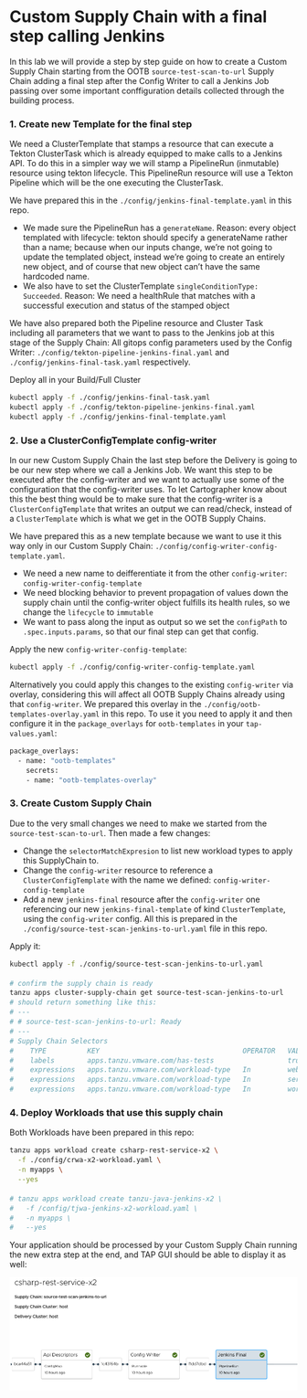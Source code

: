 # Custom Supply Chain with a final step calling Jenkins

In this lab we will provide a step by step guide on how to create a Custom Supply Chain starting from the OOTB `source-test-scan-to-url` Supply Chain adding a final step after the Config Writer to call a Jenkins Job passing over some important conffiguration details collected through the building process.

### 1. Create new Template for the final step

We need a ClusterTemplate that stamps a resource that can execute a Tekton ClusterTask which is already equipped to make calls to a Jenkins API. To do this in a simpler way we will stamp a PipelineRun (inmutable) resource using tekton lifecycle. This PipelineRun resource will use a Tekton Pipeline which will be the one executing the ClusterTask. 

We have prepared this in the `./config/jenkins-final-template.yaml` in this repo.
- We made sure the PipelineRun has a `generateName`. Reason: every object templated with lifecycle: tekton should specify a generateName rather than a name; because when our inputs change, we’re not going to update the templated object, instead we’re going to create an entirely new object, and of course that new object can’t have the same hardcoded name. 
- We also have to set the ClusterTemplate `singleConditionType: Succeeded`. Reason: We need a healthRule that matches with a successful execution and status of the stamped object

We have also prepared both the Pipeline resource and Cluster Task including all parameters that we want to pass to the Jenkins job at this stage of the Supply Chain: All gitops config parameters used by the Config Writer: `./config/tekton-pipeline-jenkins-final.yaml` and `./config/jenkins-final-task.yaml` respectively.

Deploy all in your Build/Full Cluster
```bash
kubectl apply -f ./config/jenkins-final-task.yaml
kubectl apply -f ./config/tekton-pipeline-jenkins-final.yaml
kubectl apply -f ./config/jenkins-final-template.yaml
```

### 2. Use a ClusterConfigTemplate config-writer

In our new Custom Supply Chain the last step before the Delivery is going to be our new step where we call a Jenkins Job. We want this step to be executed after the config-writer and we want to actually use some of the configuration that the config-writer uses. To let Cartographer know about this the best thing would be to make sure that the config-writer is a `ClusterConfigTemplate` that writes an output we can read/check, instead of a `ClusterTemplate` which is what we get in the OOTB Supply Chains.

We have prepared this as a new template because we want to use it this way only in our Custom Supply Chain: `./config/config-writer-config-template.yaml`.
- We need a new name to deifferentiate it from the other `config-writer`: `config-writer-config-template`
- We need blocking behavior to prevent propagation of values down the supply chain until the config-writer object fulfills its health rules, so we change the `lifecycle` to `immutable`
- We want to pass along the input as output so we set the `configPath` to `.spec.inputs.params`, so that our final step can get that config.

Apply the new `config-writer-config-template`:
```bash
kubectl apply -f ./config/config-writer-config-template.yaml
```

Alternatively you could apply this changes to the existing `config-writer` via overlay, considering this will affect all OOTB Supply Chains already using that `config-writer`. We prepared this overlay in the `./config/ootb-templates-overlay.yaml` in this repo. To use it you need to apply it and then configure it in the `package_overlays` for `ootb-templates` in your `tap-values.yaml`:
```bash
package_overlays:
  - name: "ootb-templates"
    secrets: 
    - name: "ootb-templates-overlay"
```

### 3. Create Custom Supply Chain

Due to the very small changes we need to make we started from the `source-test-scan-to-url`. Then made a few changes:
- Change the `selectorMatchExpresion` to list new workload types to apply this SupplyChain to.
- Change the `config-writer` resource to reference a `ClusterConfigTemplate` with the name we defined: `config-writer-config-template`
- Add a new `jenkins-final` resource after the `config-writer` one referencing our new `jenkins-final-template` of kind `ClusterTemplate`, using the `config-writer` config.
All this is prepared in the `./config/source-test-scan-jenkins-to-url.yaml` file in this repo.

Apply it:
```bash
kubectl apply -f ./config/source-test-scan-jenkins-to-url.yaml

# confirm the supply chain is ready
tanzu apps cluster-supply-chain get source-test-scan-jenkins-to-url 
# should return something like this:                                                                                  ✔
# ---
# # source-test-scan-jenkins-to-url: Ready
# ---
# Supply Chain Selectors
#    TYPE          KEY                                   OPERATOR   VALUE
#    labels        apps.tanzu.vmware.com/has-tests                  true
#    expressions   apps.tanzu.vmware.com/workload-type   In         web-j
#    expressions   apps.tanzu.vmware.com/workload-type   In         server-j
#    expressions   apps.tanzu.vmware.com/workload-type   In         worker-j
```

### 4. Deploy Workloads that use this supply chain

Both Workloads have been prepared in this repo:
```bash
tanzu apps workload create csharp-rest-service-x2 \
  -f ./config/crwa-x2-workload.yaml \
  -n myapps \
  --yes

# tanzu apps workload create tanzu-java-jenkins-x2 \
#   -f /config/tjwa-jenkins-x2-workload.yaml \
#   -n myapps \
#   --yes
```

Your application should be processed by your Custom Supply Chain running the new extra step at the end, and TAP GUI should be able to display it as well:

<img src="./images/supply-chain-end.png" width="800"><br>
